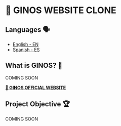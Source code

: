 # 🍴 GINOS WEBSITE CLONE

## Languages 🗣️
- [English - EN](README.md)
- [Spanish - ES](README.es.md)

## What is GINOS? 🤔

COMING SOON

[**🍕 GINOS OFFICIAL WEBSITE**](https://www.ginos.es/)

## Project Objective 🏆

COMING SOON
